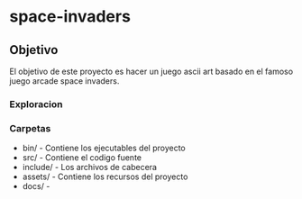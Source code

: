 # space-invaders


## Objetivo
El objetivo de este proyecto es hacer un juego ascii art basado en el famoso juego arcade space invaders.

### Exploracion





### Carpetas
- bin/ - Contiene los ejecutables del proyecto
- src/ - Contiene el codigo fuente
- include/ - Los archivos de cabecera 
- assets/ - Contiene los recursos del proyecto
- docs/ - 
